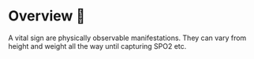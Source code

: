 # Overview 📝

A vital sign are physically observable manifestations. They can vary from height and weight all the way until capturing SPO2 etc.
